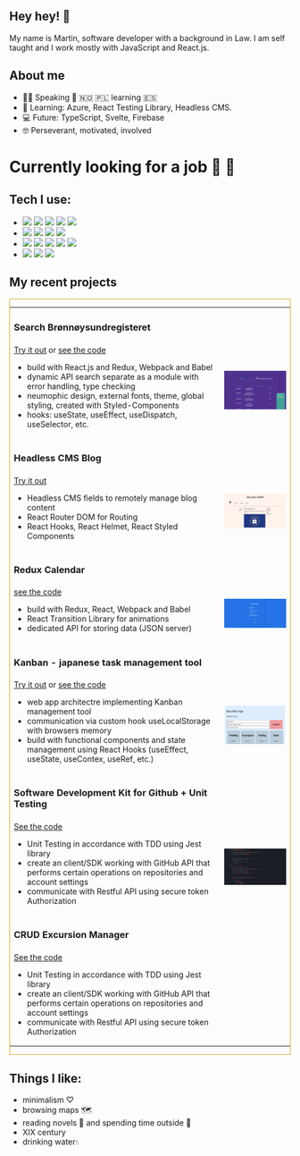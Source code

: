 ## **Hey hey!** 👋

My name is Martin, software developer with a background in Law. I am self taught and I work mostly with JavaScript and React.js.

## About me
- 👨‍💻 Speaking 🏴󠁧󠁢󠁥󠁮󠁧󠁿  🇳🇴  🇵🇱 learning 🇪🇸
- 🌱 Learning: Azure, React Testing Library, Headless CMS.
- 💻 Future: TypeScript, Svelte, Firebase
- 🤓 Perseverant, motivated, involved

# Currently looking for a job 💼 🤗

## Tech I use:

- <img src="https://img.shields.io/badge/JavaScript-goldenrod?logo=JavaScript&logoColor=white&style=flat-square"> <img src="https://img.shields.io/badge/HTML5-lightblue?logo=html5&style=flat-square&logoColor=orange"> <img src="https://img.shields.io/badge/CSS-pink?logo=css3&style=flat-square&logoColor=blue"> <img src="https://img.shields.io/badge/React.js-blue?logo=React&style=flat-square&logoColor=white"> <img src="https://img.shields.io/badge/Redux-violet?logo=redux&style=flat-square&logoColor=white">
-   <img src="https://img.shields.io/badge/React.Router-indianred?logo=React Router&style=flat-square&logoColor=white"> <img src="https://img.shields.io/badge/Jest-firebrick?logo=jest&style=flat-square&logoColor=white"> <img src="https://img.shields.io/badge/Styled components-hotpink?logo=Styled-components&style=flat-square&logoColor=purple"> <img src="https://img.shields.io/badge/JSON-black?logo=JSON&style=flat-square&logoColor=white">
- <img src="https://img.shields.io/badge/npm.js-red?logo=npm&style=flat-square&logoColor=red"> <img src="https://img.shields.io/badge/Webpack-blue?logo=Webpack&style=flat-square&logoColor=white"> <img src="https://img.shields.io/badge/Node.js-darkgreen?logo=Node.js&style=flat-square&logoColor=white"> <img src="https://img.shields.io/badge/Sass-hotpink?logo=sass&style=flat-square&logoColor=white"> <img src="https://img.shields.io/badge/Bootstrap4-darkviolet?logo=Bootstrap&style=flat-square&logoColor=white">  
- <img src="https://img.shields.io/badge/Git-black?logo=Git&style=flat-square&logoColor=white"> <img src="https://img.shields.io/badge/GitHub-white?logo=Github&style=flat-square&logoColor=black"> <img src="https://img.shields.io/badge/Markdown-darkblue?logo=Markdown&style=flat-square&logoColor=white">


## My recent projects
<div style="border: 1px solid goldenrod">
<table>
  <tr>
    <td><h3>Search Brønnøysundregisteret</h3></td>
    <td><br></td>
  </tr>
  <tr>
    <td>
        <a href="https://mlvrkhn.github.io/bluebird-api/ alt="try_api">Try it out</a>
        or
        <a href="https://github.com/mlvrkhn/bluebird-api alt="code_api">see the code</a>
      <ul>
        <li>build with React.js and Redux, Webpack and Babel</li>
        <li>dynamic API search separate as a module with error handling, type checking</li>
        <li>neumophic design, external fonts, theme, global styling, created with Styled-Components</li>
        <li>hooks: useState, useEffect, useDispatch, useSelector, etc.</li>
      </ul>
    </td>
    <td><img src="brreg_preview.png" alt="brreg_preview" width="300px" height="auto"></td>
  </tr>

  <tr>
    <td><h3>Headless CMS Blog</h3></td>
    <td><br></td>
  </tr>
  <tr>
    <td>
        <a href="https://github.com/mlvrkhn/BlogCMS" alt="blog-link">Try it out</a>
      <ul>
        <li>Headless CMS fields to remotely manage blog content</li>
        <li>React Router DOM for Routing</li>
        <li>React Hooks, React Helmet, React Styled Components</li>
      </ul>
    </td>
    <td><img src="blog-s.png" alt="blog-preview" width="300px" height="auto"></td>
  </tr>

  <tr>
    <td><h3>Redux Calendar</h3></td>
    <td><br></td>
  </tr>
  <tr>
    <td>
        <a href="https://github.com/mlvrkhn/Redux-Calendar" alt="code_api">see the code</a>
      <ul>
        <li>build with Redux, React, Webpack and Babel</li>
        <li>React Transition Library for animations</li>
        <li>dedicated API for storing data (JSON server)</li>
      </ul>
    </td>
    <td><img src="task-manager-preview.png" alt="task-manager-image" width="300px" height="auto"></td>
  </tr>

  <tr>
    <td><h3>Kanban - japanese task management tool</h3></td>
    <td></td>
  </tr>
  <tr>
    <td>
        <a href="https://mlvrkhn.github.io/kanban_task_management_app">Try it out</a>
        or
        <a href="https://github.com/mlvrkhn/kanban_task_management_app/tree/master/kan-ban-san">see the code</a>
      <ul>
        <li>web app architectre implementing Kanban management tool</li>
        <li>communication via custom hook useLocalStorage with browsers memory</li>
        <li>build with functional components and state management using React Hooks (useEffect, useState, useContex, useRef, etc.)</li>
      </ul>
    </td>
    <td><img src="Screenshot.png" alt="ScreenshotKanban" width="400px" height="auto"></td>
  </tr>

  <tr>
    <td><h3>Software Development Kit for Github + Unit Testing</h3></td>
    <td></td>
  </tr>
  <tr>
    <td>
        <a href="https://github.com/mlvrkhn/SDK_GitHub_UnitTesting" alt="sdk_code">See the code</a>
      <ul>
        <li>Unit Testing in accordance with TDD using Jest library</li>
        <li>create an client/SDK working with GitHub API that performs certain operations on repositories and account settings</li>
        <li>communicate with Restful API using secure token Authorization</li>
      </ul>
    </td>
    <td><img src="testing-tests.png" alt="testing-tests" width="400px" height="auto"></td>
  </tr>

  <tr>
    <td><h3>CRUD Excursion Manager</h3></td>
    <td></td>
  </tr>
  <tr>
    <td>
        <a href="https://github.com/mlvrkhn/excursion_manager" alt="github_crud">See the code</a>
      <ul>
        <li>Unit Testing in accordance with TDD using Jest library</li>
        <li>create an client/SDK working with GitHub API that performs certain operations on repositories and account settings</li>
        <li>communicate with Restful API using secure token Authorization</li>
      </ul>
    </td>
  </tr>
</table>
</div>


## Things I like:
- minimalism ♡
- browsing maps 🗺
- reading novels 📙 and spending time outside 🌳
- XIX century
- drinking water💧
